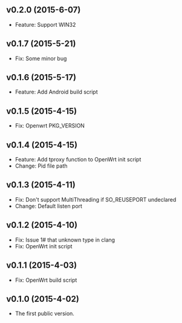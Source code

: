 v0.2.0 (2015-6-07)
-----------
* Feature: Support WIN32


v0.1.7 (2015-5-21)
-----------
* Fix: Some minor bug


v0.1.6 (2015-5-17)
-----------
* Feature: Add Android build script


v0.1.5 (2015-4-15)
-----------
* Fix: Openwrt PKG_VERSION


v0.1.4 (2015-4-15)
-----------
* Feature: Add tproxy function to OpenWrt init script
* Change: Pid file path


v0.1.3 (2015-4-11)
-----------
* Fix: Don't support MultiThreading if SO_REUSEPORT undeclared
* Change: Default listen port


v0.1.2 (2015-4-10)
-----------
* Fix: Issue 1# that unknown type in clang
* Fix: OpenWrt init script


v0.1.1 (2015-4-03)
-----------
* Fix: OpenWrt build script


v0.1.0 (2015-4-02)
-----------
* The first public version.

